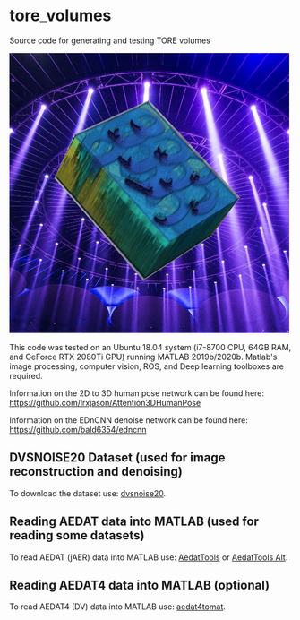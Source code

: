 # tore_volumes

Source code for generating and testing TORE volumes

![Missing Image](https://github.com/bald6354/tore_volumes/blob/main/pics/pos_shapes_vol3_cropped_scaled-removebg-preview.jpg "TORE Volume")

This code was tested on an Ubuntu 18.04 system (i7-8700 CPU, 64GB RAM, and GeForce RTX 2080Ti GPU) running MATLAB 2019b/2020b. Matlab's image processing, computer vision, ROS, and Deep learning toolboxes are required.

Information on the 2D to 3D human pose network can be found here: https://github.com/lrxjason/Attention3DHumanPose

Information on the EDnCNN denoise network can be found here: https://github.com/bald6354/edncnn

## DVSNOISE20 Dataset (used for image reconstruction and denoising)
To download the dataset use: [dvsnoise20](https://sites.google.com/a/udayton.edu/issl/software/dataset).

## Reading AEDAT data into MATLAB (used for reading some datasets)
To read AEDAT (jAER) data into MATLAB use: [AedatTools](https://gitlab.com/inivation/AedatTools) or [AedatTools Alt](https://github.com/simbamford/AedatTools/).

## Reading AEDAT4 data into MATLAB (optional)
To read AEDAT4 (DV) data into MATLAB use: [aedat4tomat](https://github.com/bald6354/aedat4tomat).
